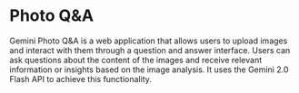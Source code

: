 # Photo Q&A
Gemini Photo Q&A is a web application that allows users to upload images and interact with them through a question and answer interface. Users can ask questions about the content of the images and receive relevant information or insights based on the image analysis. It uses the Gemini 2.0 Flash API to achieve this functionality.
